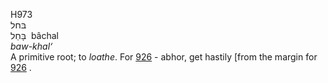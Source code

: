 <body>
  <p>H973<br>  בּחל  <br> בָּחַל  ‎  bâchal  <br><i>baw-khal‘ </i><br>A primitive root; to <i>loathe</i>. For <a href="h0926.htm">926</a>  - abhor, get hastily [from the margin for <a href="h0926.htm">926</a> .<br></p>
 </body>